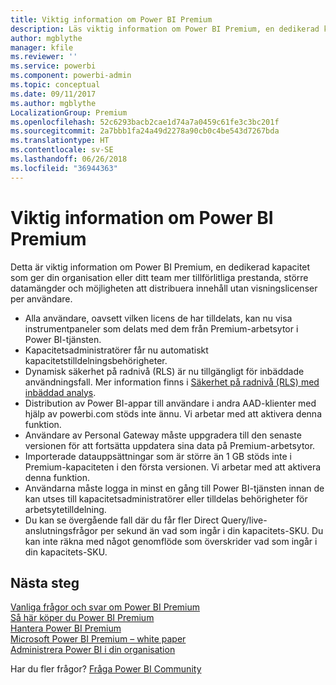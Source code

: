 ```yaml
---
title: Viktig information om Power BI Premium
description: Läs viktig information om Power BI Premium, en dedikerad kapacitet för din organisation eller ditt team.
author: mgblythe
manager: kfile
ms.reviewer: ''
ms.service: powerbi
ms.component: powerbi-admin
ms.topic: conceptual
ms.date: 09/11/2017
ms.author: mgblythe
LocalizationGroup: Premium
ms.openlocfilehash: 52c6293bacb2cae1d74a7a0459c61fe3c3bc201f
ms.sourcegitcommit: 2a7bbb1fa24a49d2278a90cb0c4be543d7267bda
ms.translationtype: HT
ms.contentlocale: sv-SE
ms.lasthandoff: 06/26/2018
ms.locfileid: "36944363"
---
```

# <a name="power-bi-premium-release-notes"></a>Viktig information om Power BI Premium
Detta är viktig information om Power BI Premium, en dedikerad kapacitet som ger din organisation eller ditt team mer tillförlitliga prestanda, större datamängder och möjligheten att distribuera innehåll utan visningslicenser per användare.

* Alla användare, oavsett vilken licens de har tilldelats, kan nu visa instrumentpaneler som delats med dem från Premium-arbetsytor i Power BI-tjänsten.
* Kapacitetsadministratörer får nu automatiskt kapacitetstilldelningsbehörigheter.
* Dynamisk säkerhet på radnivå (RLS) är nu tillgängligt för inbäddade användningsfall. Mer information finns i [Säkerhet på radnivå (RLS) med inbäddad analys](developer/embedded-row-level-security.md).
* Distribution av Power BI-appar till användare i andra AAD-klienter med hjälp av powerbi.com stöds inte ännu. Vi arbetar med att aktivera denna funktion.
* Användare av Personal Gateway måste uppgradera till den senaste versionen för att fortsätta uppdatera sina data på Premium-arbetsytor.
* Importerade datauppsättningar som är större än 1 GB stöds inte i Premium-kapaciteten i den första versionen. Vi arbetar med att aktivera denna funktion.
* Användarna måste logga in minst en gång till Power BI-tjänsten innan de kan utses till kapacitetsadministratörer eller tilldelas behörigheter för arbetsytetilldelning.
* Du kan se övergående fall där du får fler Direct Query/live-anslutningsfrågor per sekund än vad som ingår i din kapacitets-SKU. Du kan inte räkna med något genomflöde som överskrider vad som ingår i din kapacitets-SKU.

## <a name="next-steps"></a>Nästa steg
[Vanliga frågor och svar om Power BI Premium](service-premium-faq.md)  
[Så här köper du Power BI Premium](service-admin-premium-purchase.md)  
[Hantera Power BI Premium](service-admin-premium-manage.md)  
[Microsoft Power BI Premium – white paper](https://aka.ms/pbipremiumwhitepaper)  
[Administrera Power BI i din organisation](service-admin-administering-power-bi-in-your-organization.md)  

Har du fler frågor? [Fråga Power BI Community](https://community.powerbi.com/)

